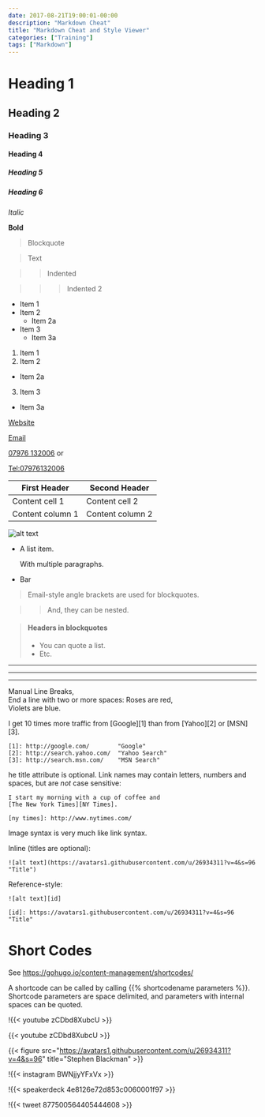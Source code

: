```yaml
---
date: 2017-08-21T19:00:01-00:00
description: "Markdown Cheat"
title: "Markdown Cheat and Style Viewer"
categories: ["Training"]
tags: ["Markdown"]
---
```


# Heading 1

## Heading 2

### Heading 3

#### Heading 4

##### Heading 5

##### Heading 6

*Italic*

**Bold**

> Blockquote

> Text

> > Indented

> > > Indented 2

* Item 1
* Item 2
  * Item 2a
* Item 3
  * Item 3a

1. Item 1
2. Item 2
  * Item 2a
3. Item 3
  * Item 3a

[Website](http://northoftynelpc.com)

[Email](Mailto:lpc@northoftynelpc.com)

[07976 132006](Tel:07976132006) or

<Tel:07976132006>

First Header | Second Header
------------ | -------------
Content cell 1 | Content cell 2
Content column 1 | Content column 2

![alt text](https://avatars1.githubusercontent.com/u/26934311?v=4&s=96)

*   A list item.

    With multiple paragraphs.

*   Bar

> Email-style angle brackets
> are used for blockquotes.

> > And, they can be nested.

> #### Headers in blockquotes
> 
> * You can quote a list.
> * Etc.

---

* * *

- - - - 

Manual Line Breaks,  
End a line with two or more spaces:
Roses are red,   
Violets are blue.

I get 10 times more traffic from [Google][1] than from
    [Yahoo][2] or [MSN][3].

    [1]: http://google.com/        "Google"
    [2]: http://search.yahoo.com/  "Yahoo Search"
    [3]: http://search.msn.com/    "MSN Search"

he title attribute is optional. Link names may contain letters,
numbers and spaces, but are *not* case sensitive:

    I start my morning with a cup of coffee and
    [The New York Times][NY Times].

    [ny times]: http://www.nytimes.com/

Image syntax is very much like link syntax.

Inline (titles are optional):

    ![alt text](https://avatars1.githubusercontent.com/u/26934311?v=4&s=96 "Title")

Reference-style:

    ![alt text][id]

    [id]: https://avatars1.githubusercontent.com/u/26934311?v=4&s=96 "Title"


# Short Codes

See https://gohugo.io/content-management/shortcodes/

A shortcode can be called by calling {{% shortcodename parameters %}}. Shortcode parameters are space delimited, and parameters with internal spaces can be quoted.

!{{< youtube zCDbd8XubcU >}}

{{< youtube zCDbd8XubcU >}}

{{< figure src="https://avatars1.githubusercontent.com/u/26934311?v=4&s=96" title="Stephen Blackman" >}}

!{{< instagram BWNjjyYFxVx >}}

!{{< speakerdeck 4e8126e72d853c0060001f97 >}}

!{{< tweet 877500564405444608 >}}


